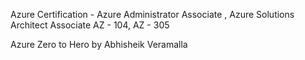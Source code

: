 Azure Certification - Azure Administrator Associate , Azure Solutions Architect Associate
AZ -  104, AZ - 305

Azure Zero to Hero by Abhisheik Veramalla
